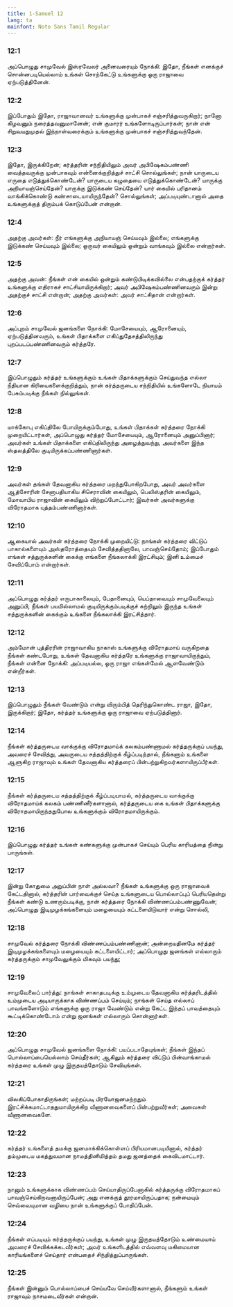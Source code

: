 ```yaml
---
title: 1-Samuel 12
lang: ta
mainfont: Noto Sans Tamil Regular
---
```


###  12:1

அப்பொழுது சாமுவேல் இஸ்ரவேலர் அனைவரையும் நோக்கி: இதோ, நீங்கள் எனக்குச் சொன்னபடியெல்லாம் உங்கள் சொற்கேட்டு உங்களுக்கு ஒரு ராஜாவை ஏற்படுத்தினேன்.

###  12:2

இப்போதும் இதோ, ராஜாவானவர் உங்களுக்கு முன்பாகச் சஞ்சரித்துவருகிறார்; நானோ கிழவனும் நரைத்தவனுமானேன்; என் குமாரர் உங்களோடிருப்பார்கள்; நான் என் சிறுவயதுமுதல் இந்நாள்வரைக்கும் உங்களுக்கு முன்பாகச் சஞ்சரித்துவந்தேன்.

###  12:3

இதோ, இருக்கிறேன்; கர்த்தரின் சந்நிதியிலும் அவர் அபிஷேகம்பண்ணி வைத்தவருக்கு முன்பாகவும் என்னைக்குறித்துச் சாட்சி சொல்லுங்கள்; நான் யாருடைய எருதை எடுத்துக்கொண்டேன்? யாருடைய கழுதையை எடுத்துக்கொண்டேன்? யாருக்கு அநியாயஞ்செய்தேன்? யாருக்கு இடுக்கண் செய்தேன்? யார் கையில் பரிதானம் வாங்கிக்கொண்டு கண்சாடையாயிருந்தேன்? சொல்லுங்கள்; அப்படியுண்டானால் அதை உங்களுக்குத் திரும்பக் கொடுப்பேன் என்றான்.

###  12:4

அதற்கு அவர்கள்: நீர் எங்களுக்கு அநியாயஞ் செய்யவும் இல்லை; எங்களுக்கு இடுக்கண் செய்யவும் இல்லை; ஒருவர் கையிலும் ஒன்றும் வாங்கவும் இல்லை என்றார்கள்.

###  12:5

அதற்கு அவன்: நீங்கள் என் கையில் ஒன்றும் கண்டுபிடிக்கவில்லை என்பதற்குக் கர்த்தர் உங்களுக்கு எதிராகச் சாட்சியாயிருக்கிறார்; அவர் அபிஷேகம்பண்ணினவரும் இன்று அதற்குச் சாட்சி என்றான்; அதற்கு அவர்கள்: அவர் சாட்சிதான் என்றார்கள்.

###  12:6

அப்புறம் சாமுவேல் ஜனங்களை நோக்கி: மோசேயையும், ஆரோனையும், ஏற்படுத்தினவரும், உங்கள் பிதாக்களை எகிப்துதேசத்திலிருந்து புறப்படப்பண்ணினவரும் கர்த்தரே.

###  12:7

இப்பொழுதும் கர்த்தர் உங்களுக்கும் உங்கள் பிதாக்களுக்கும் செய்துவந்த எல்லா நீதியான கிரியைகளைக்குறித்தும், நான் கர்த்தருடைய சந்நிதியில் உங்களோடே நியாயம் பேசும்படிக்கு நீங்கள் நில்லுங்கள்.

###  12:8

யாக்கோபு எகிப்திலே போயிருக்கும்போது, உங்கள் பிதாக்கள் கர்த்தரை நோக்கி முறையிட்டார்கள், அப்பொழுது கர்த்தர் மோசேயையும், ஆரோனையும் அனுப்பினார்; அவர்கள் உங்கள் பிதாக்களை எகிப்திலிருந்து அழைத்துவந்து, அவர்களை இந்த ஸ்தலத்திலே குடியிருக்கப்பண்ணினார்கள்.

###  12:9

அவர்கள் தங்கள் தேவனாகிய கர்த்தரை மறந்துபோகிறபோது, அவர் அவர்களை ஆத்சோரின் சேனாபதியாகிய சிசெராவின் கையிலும், பெலிஸ்தரின் கையிலும், மோவாபிய ராஜாவின் கையிலும் விற்றுப்போட்டார்; இவர்கள் அவர்களுக்கு விரோதமாக யுத்தம்பண்ணினார்கள்.

###  12:10

ஆகையால் அவர்கள் கர்த்தரை நோக்கி முறையிட்டு: நாங்கள் கர்த்தரை விட்டுப் பாகால்களையும் அஸ்தரோத்தையும் சேவித்ததினாலே, பாவஞ்செய்தோம்; இப்போதும் எங்கள் சத்துருக்களின் கைக்கு எங்களை நீங்கலாக்கி இரட்சியும்; இனி உம்மைச் சேவிப்போம் என்றார்கள்.

###  12:11

அப்பொழுது கர்த்தர் எருபாகாலையும், பேதானையும், யெப்தாவையும் சாமுவேலையும் அனுப்பி, நீங்கள் பயமில்லாமல் குடியிருக்கும்படிக்குச் சுற்றிலும் இருந்த உங்கள் சத்துருக்களின் கைக்கும் உங்களை நீங்கலாக்கி இரட்சித்தார்.

###  12:12

அம்மோன் புத்திரரின் ராஜாவாகிய நாகாஸ் உங்களுக்கு விரோதமாய் வருகிறதை நீங்கள் கண்டபோது, உங்கள் தேவனாகிய கர்த்தரே உங்களுக்கு ராஜாவாயிருந்தும், நீங்கள் என்னை நோக்கி: அப்படியல்ல, ஒரு ராஜா எங்கள்மேல் ஆளவேண்டும் என்றீர்கள்.

###  12:13

இப்பொழுதும் நீங்கள் வேண்டும் என்று விரும்பித் தெரிந்துகொண்ட ராஜா, இதோ, இருக்கிறார்; இதோ, கர்த்தர் உங்களுக்கு ஒரு ராஜாவை ஏற்படுத்தினார்.

###  12:14

நீங்கள் கர்த்தருடைய வாக்குக்கு விரோதமாய்க் கலகம்பண்ணாமல் கர்த்தருக்குப் பயந்து, அவரைச் சேவித்து, அவருடைய சத்தத்திற்குக் கீழ்ப்படிந்தால், நீங்களும் உங்களை ஆளுகிற ராஜாவும் உங்கள் தேவனாகிய கர்த்தரைப் பின்பற்றுகிறவர்களாயிருப்பீர்கள்.

###  12:15

நீங்கள் கர்த்தருடைய சத்தத்திற்குக் கீழ்ப்படியாமல், கர்த்தருடைய வாக்குக்கு விரோதமாய்க் கலகம் பண்ணினீர்களானால், கர்த்தருடைய கை உங்கள் பிதாக்களுக்கு விரோதமாயிருந்ததுபோல உங்களுக்கும் விரோதமாயிருக்கும்.

###  12:16

இப்பொழுது கர்த்தர் உங்கள் கண்களுக்கு முன்பாகச் செய்யும் பெரிய காரியத்தை நின்று பாருங்கள்.

###  12:17

இன்று கோதுமை அறுப்பின் நாள் அல்லவா? நீங்கள் உங்களுக்கு ஒரு ராஜாவைக் கேட்டதினால், கர்த்தரின் பார்வைக்குச் செய்த உங்களுடைய பொல்லாப்புப் பெரியதென்று நீங்கள் கண்டு உணரும்படிக்கு, நான் கர்த்தரை நோக்கி விண்ணப்பம்பண்ணுவேன்; அப்பொழுது இடிமுழக்கங்களையும் மழையையும் கட்டளையிடுவார் என்று சொல்லி,

###  12:18

சாமுவேல் கர்த்தரை நோக்கி விண்ணப்பம்பண்ணினான்; அன்றையதினமே கர்த்தர் இடிமுழக்கங்களையும் மழையையும் கட்டளையிட்டார்; அப்பொழுது ஜனங்கள் எல்லாரும் கர்த்தருக்கும் சாமுவேலுக்கும் மிகவும் பயந்து;

###  12:19

சாமுவேலைப் பார்த்து: நாங்கள் சாகாதபடிக்கு உம்முடைய தேவனாகிய கர்த்தரிடத்தில் உம்முடைய அடியாருக்காக விண்ணப்பம் செய்யும்; நாங்கள் செய்த எல்லாப் பாவங்களோடும் எங்களுக்கு ஒரு ராஜா வேண்டும் என்று கேட்ட இந்தப் பாவத்தையும் கூட்டிக்கொண்டோம் என்று ஜனங்கள் எல்லாரும் சொன்னார்கள்.

###  12:20

அப்பொழுது சாமுவேல் ஜனங்களை நோக்கி: பயப்படாதேயுங்கள்; நீங்கள் இந்தப் பொல்லாப்பையெல்லாம் செய்தீர்கள்; ஆகிலும் கர்த்தரை விட்டுப் பின்வாங்காமல் கர்த்தரை உங்கள் முழு இருதயத்தோடும் சேவியுங்கள்.

###  12:21

விலகிப்போகாதிருங்கள்; மற்றப்படி பிரயோஜனமற்றதும் இரட்சிக்கமாட்டாததுமாயிருக்கிற வீணானவைகளைப் பின்பற்றுவீர்கள்; அவைகள் வீணானவைகளே.

###  12:22

கர்த்தர் உங்களைத் தமக்கு ஜனமாக்கிக்கொள்ளப் பிரியமானபடியினால், கர்த்தர் தம்முடைய மகத்துவமான நாமத்தினிமித்தம் தமது ஜனத்தைக் கைவிடமாட்டார்.

###  12:23

நானும் உங்களுக்காக விண்ணப்பம் செய்யாதிருப்பேனாகில் கர்த்தருக்கு விரோதமாகப் பாவஞ்செய்கிறவனாயிருப்பேன்; அது எனக்குத் தூரமாயிருப்பதாக; நன்மையும் செவ்வையுமான வழியை நான் உங்களுக்குப் போதிப்பேன்.

###  12:24

நீங்கள் எப்படியும் கர்த்தருக்குப் பயந்து, உங்கள் முழு இருதயத்தோடும் உண்மையாய் அவரைச் சேவிக்கக்கடவீர்கள்; அவர் உங்களிடத்தில் எவ்வளவு மகிமையான காரியங்களைச் செய்தார் என்பதைச் சிந்தித்துப்பாருங்கள்.

###  12:25

நீங்கள் இன்னும் பொல்லாப்பைச் செய்யவே செய்வீர்களானால், நீங்களும் உங்கள் ராஜாவும் நாசமடைவீர்கள் என்றான்.

